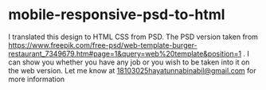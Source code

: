 # mobile-responsive-psd-to-html
I translated this design to HTML CSS from PSD. 
The PSD version taken from https://www.freepik.com/free-psd/web-template-burger-restaurant_7349679.htm#page=1&query=web%20template&position=1  . 
I can show you whether you have any job or you wish to be taken into it on the web version. Let me know at 18103025hayatunnabinabil@gmail.com for more information

